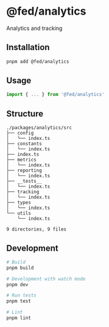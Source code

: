 # @fed/analytics

Analytics and tracking

## Installation

```bash
pnpm add @fed/analytics
```

## Usage

```typescript
import { ... } from '@fed/analytics'
```

## Structure
```
./packages/analytics/src
├── config
│   └── index.ts
├── constants
│   └── index.ts
├── index.ts
├── metrics
│   └── index.ts
├── reporting
│   └── index.ts
├── __tests__
│   └── index.ts
├── tracking
│   └── index.ts
├── types
│   └── index.ts
└── utils
    └── index.ts

9 directories, 9 files
```

## Development

```bash
# Build
pnpm build

# Development with watch mode
pnpm dev

# Run tests
pnpm test

# Lint
pnpm lint
```
